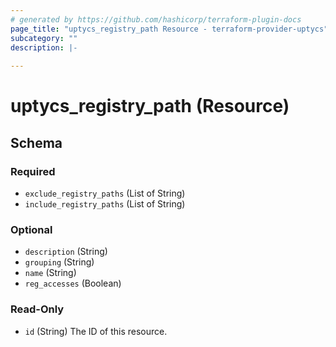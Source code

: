 ```yaml
---
# generated by https://github.com/hashicorp/terraform-plugin-docs
page_title: "uptycs_registry_path Resource - terraform-provider-uptycs"
subcategory: ""
description: |-
  
---
```


# uptycs_registry_path (Resource)





<!-- schema generated by tfplugindocs -->
## Schema

### Required

- `exclude_registry_paths` (List of String)
- `include_registry_paths` (List of String)

### Optional

- `description` (String)
- `grouping` (String)
- `name` (String)
- `reg_accesses` (Boolean)

### Read-Only

- `id` (String) The ID of this resource.


